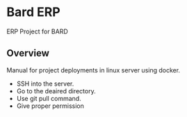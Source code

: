 # Bard ERP
ERP Project for BARD

## Overview
Manual for project deployments in linux server using docker.

- SSH into the server.
- Go to the deaired directory.
- Use git pull command.
- Give proper permission

